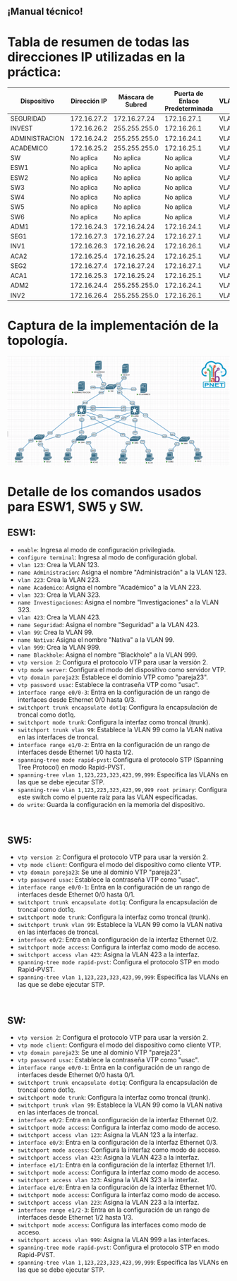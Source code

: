 ## **¡Manual técnico!**

# Tabla de resumen de todas las direcciones IP utilizadas en la práctica:

<table>
  <thead>
    <tr>
      <th>Dispositivo</th>
      <th>Dirección IP</th>
      <th>Máscara de Subred</th>
      <th>Puerta de Enlace Predeterminada</th>
      <th>VLAN</th>
    </tr>
  </thead>
  <tbody>
    <tr>
      <td>SEGURIDAD</td>
      <td>172.16.27.2</td>
      <td>172.16.27.24</td>
      <td>172.16.27.1</td>
      <td>VLAN</td>
    </tr>
    <tr>
      <td>INVEST</td>
      <td>172.16.26.2</td>
      <td>255.255.255.0</td>
      <td>172.16.26.1</td>
      <td>VLAN</td>
    </tr>
    <tr>
      <td>ADMINISTRACION</td>
      <td>172.16.24.2</td>
      <td>255.255.255.0</td>
      <td>172.16.24.1</td>
      <td>VLAN</td>
    </tr>
    <tr>
      <td>ACADEMICO</td>
      <td>172.16.25.2</td>
      <td>255.255.255.0</td>
      <td>172.16.25.1</td>
      <td>VLAN</td>
    </tr>
    <tr>
      <td>SW</td>
      <td>No aplica</td>
      <td>No aplica</td>
      <td>No aplica</td>
      <td>VLAN</td>
    </tr>
    <tr>
      <td>ESW1</td>
      <td>No aplica</td>
      <td>No aplica</td>
      <td>No aplica</td>
      <td>VLAN</td>
    </tr>
    <tr>
      <td>ESW2</td>
      <td>No aplica</td>
      <td>No aplica</td>
      <td>No aplica</td>
      <td>VLAN</td>
    </tr>
    <tr>
      <td>SW3</td>
      <td>No aplica</td>
      <td>No aplica</td>
      <td>No aplica</td>
      <td>VLAN</td>
    </tr>
    <tr>
      <td>SW4</td>
      <td>No aplica</td>
      <td>No aplica</td>
      <td>No aplica</td>
      <td>VLAN</td>
    </tr>
    <tr>
      <td>SW5</td>
      <td>No aplica</td>
      <td>No aplica</td>
      <td>No aplica</td>
      <td>VLAN</td>
    </tr>
    <tr>
      <td>SW6</td>
      <td>No aplica</td>
      <td>No aplica</td>
      <td>No aplica</td>
      <td>VLAN</td>
    </tr>
    <tr>
      <td>ADM1</td>
      <td>172.16.24.3</td>
      <td>172.16.24.24</td>
      <td>172.16.24.1</td>
      <td>VLAN</td>
    </tr>
    <tr>
      <td>SEG1</td>
      <td>172.16.27.3</td>
      <td>172.16.27.24</td>
      <td>172.16.27.1</td>
      <td>VLAN</td>
    </tr>
    <tr>
      <td>INV1</td>
      <td>172.16.26.3</td>
      <td>172.16.26.24</td>
      <td>172.16.26.1</td>
      <td>VLAN</td>
    </tr>
    <tr>
      <td>ACA2</td>
      <td>172.16.25.4</td>
      <td>172.16.25.24</td>
      <td>172.16.25.1</td>
      <td>VLAN</td>
    </tr>
    <tr>
      <td>SEG2</td>
      <td>172.16.27.4</td>
      <td>172.16.27.24</td>
      <td>172.16.27.1</td>
      <td>VLAN</td>
    </tr>
    <tr>
      <td>ACA1</td>
      <td>172.16.25.3</td>
      <td>172.16.25.24</td>
      <td>172.16.25.1</td>
      <td>VLAN</td>
    </tr>
    <tr>
      <td>ADM2</td>
      <td>172.16.24.4</td>
      <td>255.255.255.0</td>
      <td>172.16.24.1</td>
      <td>VLAN</td>
    </tr>
    <tr>
      <td>INV2</td>
      <td>172.16.26.4</td>
      <td>255.255.255.0</td>
      <td>172.16.26.1</td>
      <td>VLAN</td>
    </tr>
  </tbody>
</table>

# Captura de la implementación de la topología.

![No image](topologia.png)

# Detalle de los comandos usados para ESW1, SW5 y SW.

## ESW1:
- `enable`: Ingresa al modo de configuración privilegiada.
- `configure terminal`: Ingresa al modo de configuración global.
- `vlan 123`: Crea la VLAN 123.
- `name Administracion`: Asigna el nombre "Administración" a la VLAN 123.
- `vlan 223`: Crea la VLAN 223.
- `name Academico`: Asigna el nombre "Académico" a la VLAN 223.
- `vlan 323`: Crea la VLAN 323.
- `name Investigaciones`: Asigna el nombre "Investigaciones" a la VLAN 323.
- `vlan 423`: Crea la VLAN 423.
- `name Seguridad`: Asigna el nombre "Seguridad" a la VLAN 423.
- `vlan 99`: Crea la VLAN 99.
- `name Nativa`: Asigna el nombre "Nativa" a la VLAN 99.
- `vlan 999`: Crea la VLAN 999.
- `name Blackhole`: Asigna el nombre "Blackhole" a la VLAN 999.
- `vtp version 2`: Configura el protocolo VTP para usar la versión 2.
- `vtp mode server`: Configura el modo del dispositivo como servidor VTP.
- `vtp domain pareja23`: Establece el dominio VTP como "pareja23".
- `vtp password usac`: Establece la contraseña VTP como "usac".
- `interface range e0/0-3`: Entra en la configuración de un rango de interfaces desde Ethernet 0/0 hasta 0/3.
- `switchport trunk encapsulate dot1q`: Configura la encapsulación de troncal como dot1q.
- `switchport mode trunk`: Configura la interfaz como troncal (trunk).
- `switchport trunk vlan 99`: Establece la VLAN 99 como la VLAN nativa en las interfaces de troncal.
- `interface range e1/0-2`: Entra en la configuración de un rango de interfaces desde Ethernet 1/0 hasta 1/2.
- `spanning-tree mode rapid-pvst`: Configura el protocolo STP (Spanning Tree Protocol) en modo Rapid-PVST.
- `spanning-tree vlan 1,123,223,323,423,99,999`: Especifica las VLANs en las que se debe ejecutar STP.
- `spanning-tree vlan 1,123,223,323,423,99,999 root primary`: Configura este switch como el puente raíz para las VLAN especificadas.
- `do write`: Guarda la configuración en la memoria del dispositivo.
<br>

## SW5:
- `vtp version 2`: Configura el protocolo VTP para usar la versión 2.
- `vtp mode client`: Configura el modo del dispositivo como cliente VTP.
- `vtp domain pareja23`: Se une al dominio VTP "pareja23".
- `vtp password usac`: Establece la contraseña VTP como "usac".
- `interface range e0/0-1`: Entra en la configuración de un rango de interfaces desde Ethernet 0/0 hasta 0/1.
- `switchport trunk encapsulate dot1q`: Configura la encapsulación de troncal como dot1q.
- `switchport mode trunk`: Configura la interfaz como troncal (trunk).
- `switchport trunk vlan 99`: Establece la VLAN 99 como la VLAN nativa en las interfaces de troncal.
- `interface e0/2`: Entra en la configuración de la interfaz Ethernet 0/2.
- `switchport mode access`: Configura la interfaz como modo de acceso.
- `switchport access vlan 423`: Asigna la VLAN 423 a la interfaz.
- `spanning-tree mode rapid-pvst`: Configura el protocolo STP en modo Rapid-PVST.
- `spanning-tree vlan 1,123,223,323,423,99,999`: Especifica las VLANs en las que se debe ejecutar STP.
<br>

## SW:
- `vtp version 2`: Configura el protocolo VTP para usar la versión 2.
- `vtp mode client`: Configura el modo del dispositivo como cliente VTP.
- `vtp domain pareja23`: Se une al dominio VTP "pareja23".
- `vtp password usac`: Establece la contraseña VTP como "usac".
- `interface range e0/0-1`: Entra en la configuración de un rango de interfaces desde Ethernet 0/0 hasta 0/1.
- `switchport trunk encapsulate dot1q`: Configura la encapsulación de troncal como dot1q.
- `switchport mode trunk`: Configura la interfaz como troncal (trunk).
- `switchport trunk vlan 99`: Establece la VLAN 99 como la VLAN nativa en las interfaces de troncal.
- `interface e0/2`: Entra en la configuración de la interfaz Ethernet 0/2.
- `switchport mode access`: Configura la interfaz como modo de acceso.
- `switchport access vlan 123`: Asigna la VLAN 123 a la interfaz.
- `interface e0/3`: Entra en la configuración de la interfaz Ethernet 0/3.
- `switchport mode access`: Configura la interfaz como modo de acceso.
- `switchport access vlan 423`: Asigna la VLAN 423 a la interfaz.
- `interface e1/1`: Entra en la configuración de la interfaz Ethernet 1/1.
- `switchport mode access`: Configura la interfaz como modo de acceso.
- `switchport access vlan 323`: Asigna la VLAN 323 a la interfaz.
- `interface e1/0`: Entra en la configuración de la interfaz Ethernet 1/0.
- `switchport mode access`: Configura la interfaz como modo de acceso.
- `switchport access vlan 223`: Asigna la VLAN 223 a la interfaz.
- `interface range e1/2-3`: Entra en la configuración de un rango de interfaces desde Ethernet 1/2 hasta 1/3.
- `switchport mode access`: Configura las interfaces como modo de acceso.
- `switchport access vlan 999`: Asigna la VLAN 999 a las interfaces.
- `spanning-tree mode rapid-pvst`: Configura el protocolo STP en modo Rapid-PVST.
- `spanning-tree vlan 1,123,223,323,423,99,999`: Especifica las VLANs en las que se debe ejecutar STP.



